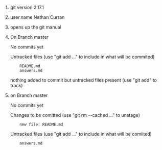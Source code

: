 1. git version 2.17.1
2. user.name Nathan Curran
3. opens up the git manual 
4. On Branch master

   No commits yet
   
   Untracked files
      (use "git add <file>..." to include in what will be commited)
    
           README.md
           answers.md
   nothing added to commit but untracked files present (use "git add" to track)
5. on Branch master

   No commits yet

   Changes to be comitted 
      (use "git rm --cached <file>..." to unstage)
     
           new file: README.md

   Untracked files
      (use "git add <file>..." to include in what will be comiited)
      
           answers.md


